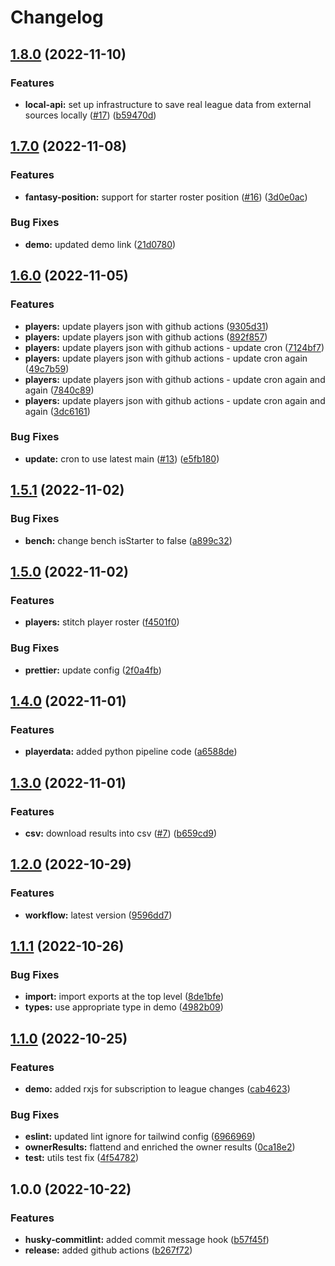 # Changelog

## [1.8.0](https://github.com/adv1996/uff-client/compare/v1.7.0...v1.8.0) (2022-11-10)


### Features

* **local-api:** set up infrastructure to save real league data from external sources locally ([#17](https://github.com/adv1996/uff-client/issues/17)) ([b59470d](https://github.com/adv1996/uff-client/commit/b59470ddd76bd53f47caa6b6f15824d3fdef6418))

## [1.7.0](https://github.com/adv1996/uff-client/compare/v1.6.0...v1.7.0) (2022-11-08)


### Features

* **fantasy-position:** support for starter roster position ([#16](https://github.com/adv1996/uff-client/issues/16)) ([3d0e0ac](https://github.com/adv1996/uff-client/commit/3d0e0ac8d0975da665cd49ed79f6644ec711f37a))


### Bug Fixes

* **demo:** updated demo link ([21d0780](https://github.com/adv1996/uff-client/commit/21d0780b53a31641da062b1d082406e82df9e2f7))

## [1.6.0](https://github.com/adv1996/uff-client/compare/v1.5.1...v1.6.0) (2022-11-05)


### Features

* **players:** update players json with github actions ([9305d31](https://github.com/adv1996/uff-client/commit/9305d3112cc5f5b17383383799b83d4e540135fe))
* **players:** update players json with github actions ([892f857](https://github.com/adv1996/uff-client/commit/892f857d5a6519a1ac43f3948ca2154a83e770c3))
* **players:** update players json with github actions - update cron ([7124bf7](https://github.com/adv1996/uff-client/commit/7124bf7c30d1207a01f6a115a8860a5a1b3c1590))
* **players:** update players json with github actions - update cron again ([49c7b59](https://github.com/adv1996/uff-client/commit/49c7b599329c57bd07a0f2297843e560fa9ca70a))
* **players:** update players json with github actions - update cron again and again ([7840c89](https://github.com/adv1996/uff-client/commit/7840c89f7c696a0cfc8aceea592aeff63abfc43e))
* **players:** update players json with github actions - update cron again and again ([3dc6161](https://github.com/adv1996/uff-client/commit/3dc61612676f94fe7da0044bab68280f52446cda))


### Bug Fixes

* **update:** cron to use latest main ([#13](https://github.com/adv1996/uff-client/issues/13)) ([e5fb180](https://github.com/adv1996/uff-client/commit/e5fb18095876cd5223eef43ffc3cd09f747f82b1))

## [1.5.1](https://github.com/adv1996/uff-client/compare/v1.5.0...v1.5.1) (2022-11-02)


### Bug Fixes

* **bench:** change bench isStarter to false ([a899c32](https://github.com/adv1996/uff-client/commit/a899c323ef35a8750cb122ab5770de19bc770966))

## [1.5.0](https://github.com/adv1996/uff-client/compare/v1.4.0...v1.5.0) (2022-11-02)


### Features

* **players:** stitch player roster ([f4501f0](https://github.com/adv1996/uff-client/commit/f4501f0001e940d680b7145b1ef4091d5557b7f0))


### Bug Fixes

* **prettier:** update config ([2f0a4fb](https://github.com/adv1996/uff-client/commit/2f0a4fbebadd20a4ce9a3330a7536f3679888340))

## [1.4.0](https://github.com/adv1996/uff-client/compare/v1.3.0...v1.4.0) (2022-11-01)


### Features

* **playerdata:** added python pipeline code ([a6588de](https://github.com/adv1996/uff-client/commit/a6588de03084367624e869df221f13df2c7f1c59))

## [1.3.0](https://github.com/adv1996/uff-client/compare/v1.2.0...v1.3.0) (2022-11-01)


### Features

* **csv:** download results into csv ([#7](https://github.com/adv1996/uff-client/issues/7)) ([b659cd9](https://github.com/adv1996/uff-client/commit/b659cd9360a9749232c643b5830c7824b84fb8a0))

## [1.2.0](https://github.com/adv1996/uff-client/compare/v1.1.1...v1.2.0) (2022-10-29)


### Features

* **workflow:** latest version ([9596dd7](https://github.com/adv1996/uff-client/commit/9596dd7ba46a0ca8a3d557c0051d0e6a385d56e5))

## [1.1.1](https://github.com/adv1996/uff-client/compare/v1.1.0...v1.1.1) (2022-10-26)


### Bug Fixes

* **import:** import exports at the top level ([8de1bfe](https://github.com/adv1996/uff-client/commit/8de1bfe30149c2a02102278bfb7190bf55768a8f))
* **types:** use appropriate type in demo ([4982b09](https://github.com/adv1996/uff-client/commit/4982b09b88480314683da2a0c28015b903d7bbe3))

## [1.1.0](https://github.com/adv1996/uff-client/compare/v1.0.0...v1.1.0) (2022-10-25)


### Features

* **demo:** added rxjs for subscription to league changes ([cab4623](https://github.com/adv1996/uff-client/commit/cab46235999744fe2d9274b74ab5796928296246))


### Bug Fixes

* **eslint:** updated lint ignore for tailwind config ([6966969](https://github.com/adv1996/uff-client/commit/696696960b0d969403506ba53b6b187c8de9f8a0))
* **ownerResults:** flattend and enriched the owner results ([0ca18e2](https://github.com/adv1996/uff-client/commit/0ca18e24982b108da2bae519d12be7c8421f164e))
* **test:** utils test fix ([4f54782](https://github.com/adv1996/uff-client/commit/4f547829fc42fc58b1b9d852e1849d97835fee88))

## 1.0.0 (2022-10-22)


### Features

* **husky-commitlint:** added commit message hook ([b57f45f](https://github.com/adv1996/uff-client/commit/b57f45f813753551f68d0be2d241b83a9d668cee))
* **release:** added github actions ([b267f72](https://github.com/adv1996/uff-client/commit/b267f72eab9e8c6b4de10157274a0a31c875c783))
